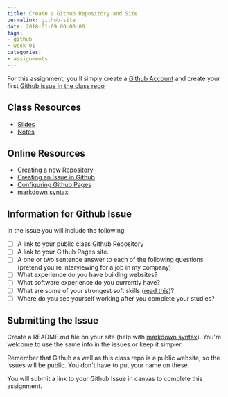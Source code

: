 ```yaml
---
title: Create a Github Repository and Site
permalink: github-site
date: 2018-01-09 00:00:00
tags:
- github
- week 01
categories:
- assignments
---
```

For this assignment, you'll simply create a [Github Account](http://github.com) and create your first [Github issue in the class repo](https://github.com/planetoftheweb/fid/issues)

<!-- more -->

## Class Resources
- [Slides](http://www.raybo.org/fid-slides/?d=01b_hosting_on_github&)
- [Notes](https://github.com/planetoftheweb/fid-slides/blob/master/slides/01b_hosting_on_github.md)

## Online Resources

- [Creating a new Repository](https://help.github.com/articles/creating-a-new-repository) 
- [Creating an Issue in Github](https://help.github.com/articles/creating-an-issue/)
- [Configuring Github Pages](https://help.github.com/articles/configuring-a-publishing-source-for-github-pages/)
- [markdown syntax](https://help.github.com/articles/basic-writing-and-formatting-syntax/)

## Information for Github Issue

In the issue you will include the following:

- [ ] A link to your public class Github Repository
- [ ] A link to your Github Pages site.
- [ ] A one or two sentence answer to each of the following questions (pretend you're interviewing for a job in my company)
- [ ] What experience do you have building websites?
- [ ] What software experience do you currently have?
- [ ] What are some of your strongest soft skills ([read this](https://www.linkedin.com/pulse/skills-companies-need-most-2018-courses-get-them-paul-petrone))?
- [ ] Where do you see yourself working after you complete your studies?

## Submitting the Issue

Create a README.md file on your site (help with [markdown syntax](https://help.github.com/articles/basic-writing-and-formatting-syntax/)). You're welcome to use the same info in the issues or keep it simpler.

Remember that Github as well as this class repo is a public website, so the issues will be public. You don't have to put your name on these.

You will submit a link to your Github Issue in canvas to complete this assignment.